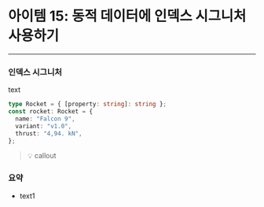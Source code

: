 # 아이템 15: 동적 데이터에 인덱스 시그니처 사용하기

---

### 인덱스 시그니처

text

```ts
type Rocket = { [property: string]: string };
const rocket: Rocket = {
  name: "Falcon 9",
  variant: "v1.0",
  thrust: "4,94. kN",
};
```

> 💡 callout

### 요약

- text1
